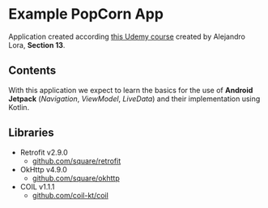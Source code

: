 # Example PopCorn App

Application created according [this Udemy course](https://www.udemy.com/course/programacion-android-avanzado-de-principiante-a-experto/) created by Alejandro Lora, **Section 13**. 


## Contents

With this application we expect to learn the basics for the use of **Android Jetpack** (*Navigation*, *ViewModel*, *LiveData*) and their implementation using Kotlin.

## Libraries

* Retrofit v2.9.0
    * [github.com/square/retrofit](https://github.com/square/retrofit)
* OkHttp v4.9.0
    * [github.com/square/okhttp](https://github.com/square/okhttp)
* COIL v1.1.1
    * [github.com/coil-kt/coil](https://github.com/coil-kt/coil)